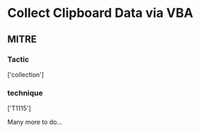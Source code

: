 # Collect Clipboard Data via VBA

## MITRE

### Tactic
['collection']

### technique
['T1115']

Many more to do...
